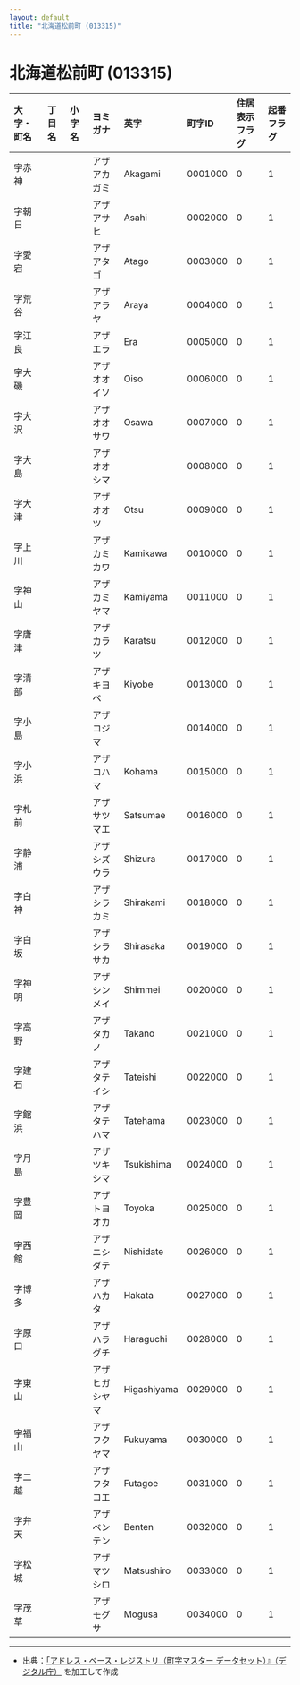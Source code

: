 ```yaml
---
layout: default
title: "北海道松前町 (013315)"
---
```


# 北海道松前町 (013315)

| 大字・町名 | 丁目名 | 小字名 | ヨミガナ | 英字 | 町字ID | 住居表示フラグ | 起番フラグ |
|:---|:---|:---|:---|:---|:---|:---|:---|
| 字赤神 |  |  | アザアカガミ | Akagami | 0001000 | 0 | 1 |
| 字朝日 |  |  | アザアサヒ | Asahi | 0002000 | 0 | 1 |
| 字愛宕 |  |  | アザアタゴ | Atago | 0003000 | 0 | 1 |
| 字荒谷 |  |  | アザアラヤ | Araya | 0004000 | 0 | 1 |
| 字江良 |  |  | アザエラ | Era | 0005000 | 0 | 1 |
| 字大磯 |  |  | アザオオイソ | Oiso | 0006000 | 0 | 1 |
| 字大沢 |  |  | アザオオサワ | Osawa | 0007000 | 0 | 1 |
| 字大島 |  |  | アザオオシマ |  | 0008000 | 0 | 1 |
| 字大津 |  |  | アザオオツ | Otsu | 0009000 | 0 | 1 |
| 字上川 |  |  | アザカミカワ | Kamikawa | 0010000 | 0 | 1 |
| 字神山 |  |  | アザカミヤマ | Kamiyama | 0011000 | 0 | 1 |
| 字唐津 |  |  | アザカラツ | Karatsu | 0012000 | 0 | 1 |
| 字清部 |  |  | アザキヨベ | Kiyobe | 0013000 | 0 | 1 |
| 字小島 |  |  | アザコジマ |  | 0014000 | 0 | 1 |
| 字小浜 |  |  | アザコハマ | Kohama | 0015000 | 0 | 1 |
| 字札前 |  |  | アザサツマエ | Satsumae | 0016000 | 0 | 1 |
| 字静浦 |  |  | アザシズウラ | Shizura | 0017000 | 0 | 1 |
| 字白神 |  |  | アザシラカミ | Shirakami | 0018000 | 0 | 1 |
| 字白坂 |  |  | アザシラサカ | Shirasaka | 0019000 | 0 | 1 |
| 字神明 |  |  | アザシンメイ | Shimmei | 0020000 | 0 | 1 |
| 字高野 |  |  | アザタカノ | Takano | 0021000 | 0 | 1 |
| 字建石 |  |  | アザタテイシ | Tateishi | 0022000 | 0 | 1 |
| 字館浜 |  |  | アザタテハマ | Tatehama | 0023000 | 0 | 1 |
| 字月島 |  |  | アザツキシマ | Tsukishima | 0024000 | 0 | 1 |
| 字豊岡 |  |  | アザトヨオカ | Toyoka | 0025000 | 0 | 1 |
| 字西館 |  |  | アザニシダテ | Nishidate | 0026000 | 0 | 1 |
| 字博多 |  |  | アザハカタ | Hakata | 0027000 | 0 | 1 |
| 字原口 |  |  | アザハラグチ | Haraguchi | 0028000 | 0 | 1 |
| 字東山 |  |  | アザヒガシヤマ | Higashiyama | 0029000 | 0 | 1 |
| 字福山 |  |  | アザフクヤマ | Fukuyama | 0030000 | 0 | 1 |
| 字二越 |  |  | アザフタコエ | Futagoe | 0031000 | 0 | 1 |
| 字弁天 |  |  | アザベンテン | Benten | 0032000 | 0 | 1 |
| 字松城 |  |  | アザマツシロ | Matsushiro | 0033000 | 0 | 1 |
| 字茂草 |  |  | アザモグサ | Mogusa | 0034000 | 0 | 1 |

---

- 出典：[「アドレス・ベース・レジストリ（町字マスター データセット）』（デジタル庁）](https://www.digital.go.jp/policies/base_registry_address/) を加工して作成